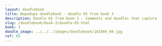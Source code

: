 ```yaml
---
layout: doodlebook
title: Wupadupa doodlebook - doodle 65 from book 3
description: Doodle 65 from book 3 - Comments and doodles that capture the essence of this event  
slug: /doodlebook/book-3/doodle-65.html
book: 3
doodle_image: ../../../images/doodlebook/161004_04.jpg
ref: 65
---	  
```

																																																																							